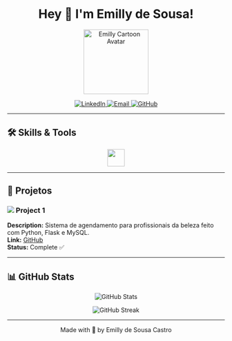 <h1 align="center">Hey 👋 I'm Emilly de Sousa!</h1>
<p align="center">
  <img src="https://your-cartoon-avatar-link.com/avatar.png" width="150" alt="Emilly Cartoon Avatar"/>
</p>

<p align="center">
  <a href="https://www.linkedin.com/in/emillysousa/">
    <img src="https://img.shields.io/badge/LinkedIn-0077B5?style=for-the-badge&logo=linkedin&logoColor=white" alt="LinkedIn"/>
  </a>
  <a href="mailto:emillysousacastro76@gmail.com">
    <img src="https://img.shields.io/badge/Email-D14836?style=for-the-badge&logo=gmail&logoColor=white" alt="Email"/>
  </a>
  <a href="https://github.com/Emillyjpg">
    <img src="https://img.shields.io/badge/GitHub-181717?style=for-the-badge&logo=github&logoColor=white" alt="GitHub"/>
  </a>
</p>

---

## 🛠 Skills & Tools
<p align="center">
  <img src="https://skillicons.dev/icons?i=python,js,html,css,ts,mysql" height="40"/>
</p>

---

## 🚀 Projetos

### <img src="https://img.icons8.com/color/48/000000/code.png"/> Project 1
**Description:** Sistema de agendamento para profissionais da beleza feito com Python, Flask e MySQL.  
**Link:** [GitHub](https://github.com/Emillyjpg/Agenda-Profissional.git)  
**Status:** Complete ✅

---

## 📊 GitHub Stats
<p align="center">
  <img src="https://github-readme-stats.vercel.app/api?username=Emillyjpg&show_icons=true&theme=radical&count_private=true" alt="GitHub Stats" />
</p>

<p align="center">
  <img src="https://github-readme-streak-stats.herokuapp.com/?user=Emillyjpg&theme=radical" alt="GitHub Streak" />
</p>

---

<p align="center">Made with 💜 by Emilly de Sousa Castro</p>
